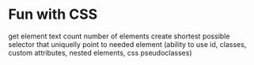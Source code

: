 # Fun with CSS
get element text
count number of elements
create shortest possible
selector that uniquelly point to
needed element (ability to use
id, classes, custom attributes,
nested elements, css
pseudoclasses)
